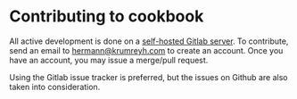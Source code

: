 # Contributing to cookbook

All active development is done on a
[self-hosted Gitlab server](https://gitlab.namibsun.net).
To contribute, send an email to hermann@krumreyh.com to create an account.
Once you have an account, you may issue a merge/pull request.

Using the Gitlab issue tracker is preferred, but the issues on Github are also
taken into consideration.

